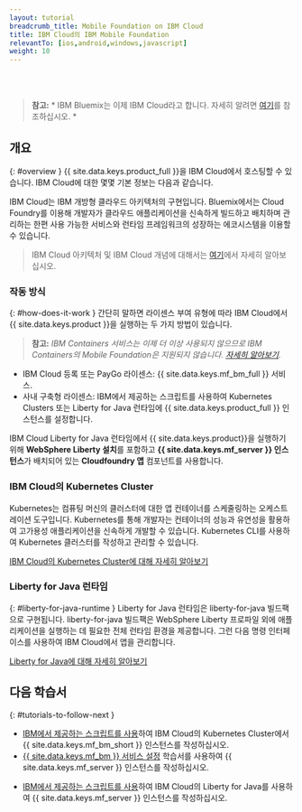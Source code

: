 ```yaml
---
layout: tutorial
breadcrumb_title: Mobile Foundation on IBM Cloud
title: IBM Cloud의 IBM Mobile Foundation
relevantTo: [ios,android,windows,javascript]
weight: 10
---
```

<!-- NLS_CHARSET=UTF-8 -->
<br/><br/>
> **참고:** * IBM Bluemix는 이제 IBM Cloud라고 합니다. 자세히 알려면 [여기](https://www.ibm.com/blogs/bluemix/2017/10/bluemix-is-now-ibm-cloud/)를 참조하십시오. *

## 개요
{: #overview }
{{ site.data.keys.product_full }}을 IBM Cloud에서 호스팅할 수 있습니다. IBM Cloud에 대한 몇몇 기본 정보는 다음과 같습니다.

IBM Cloud는 IBM 개방형 클라우드 아키텍처의 구현입니다. Bluemix에서는 Cloud Foundry를 이용해 개발자가 클라우드 애플리케이션을 신속하게 빌드하고 배치하며 관리하는 한편 사용 가능한 서비스와 런타임 프레임워크의 성장하는 에코시스템을 이용할 수 있습니다.

> IBM Cloud 아키텍처 및 IBM Cloud 개념에 대해서는 [여기](https://console.bluemix.net/docs/overview/ibm-cloud.html#overview)에서 자세히 알아보십시오.

### 작동 방식
{: #how-does-it-work }
간단히 말하면 라이센스 부여 유형에 따라 IBM Cloud에서 {{ site.data.keys.product }}을 실행하는 두 가지 방법이 있습니다.

> **참고:** *IBM Containers 서비스는 이제 더 이상 사용되지 않으므로 IBM Containers의 Mobile Foundation은 지원되지 않습니다. [자세히 알아보기](https://www.ibm.com/blogs/bluemix/2017/07/deprecation-single-scalable-group-container-service-bluemix-public/).*

* IBM Cloud 등록 또는 PayGo 라이센스: {{ site.data.keys.mf_bm_full }} 서비스.
* 사내 구축형 라이센스: IBM에서 제공하는 스크립트를 사용하여 Kubernetes Clusters 또는 Liberty for Java 런타임에 {{ site.data.keys.product_full }} 인스턴스를 설정합니다.

<!--To run {{ site.data.keys.product }} on Bluemix IBM Containers, several components must interact with one another: the first component is an **image** that contains a **Linux distribution with a WebSphere Liberty installation**, with a **{{ site.data.keys.mf_server }} instance** deployed to it. The image is then stored inside an **IBM Container**, and the IBM Container is managed by **Bluemix**.-->

IBM Cloud Liberty for Java 런타임에서 {{ site.data.keys.product}}을 실행하기 위해 **WebSphere Liberty 설치**를 포함하고 **{{ site.data.keys.mf_server }} 인스턴스**가 배치되어 있는 **Cloudfoundry 앱** 컴포넌트를 사용합니다.

### IBM Cloud의 Kubernetes Cluster
Kubernetes는 컴퓨팅 머신의 클러스터에 대한 앱 컨테이너를 스케줄링하는 오케스트레이션 도구입니다. Kubernetes를 통해 개발자는 컨테이너의 성능과 유연성을 활용하여 고가용성 애플리케이션을 신속하게 개발할 수 있습니다.
Kubernetes CLI를 사용하여 Kubernetes 클러스터를 작성하고 관리할 수 있습니다.

[IBM Cloud의 Kubernetes Cluster에 대해 자세히 알아보기](https://console.bluemix.net/docs/containers/cs_tutorials.html#cs_tutorials)

<!--### IBM Containers
{: #ibm-containers }
IBM Containers are objects that are used to run images in a hosted cloud environment. IBM Containers hold everything that an app needs to run.

IBM Container infrastructure includes a private registry for your images, so that you can upload, store, and retrieve them. You can make those images available for Bluemix to manage them. A command line interface is then used to manage your containers on Bluemix - More on this in the following tutorials.

[Learn more about IBM Containers](https://www.ng.bluemix.net/docs/containers/container_index.html).-->

### Liberty for Java 런타임
{: #liberty-for-java-runtime }
Liberty for Java 런타임은 liberty-for-java 빌드팩으로 구현됩니다. liberty-for-java 빌드팩은 WebSphere Liberty 프로파일 외에 애플리케이션을 실행하는 데 필요한 전체 런타임 환경을 제공합니다. 그런 다음 명령 인터페이스를 사용하여 IBM Cloud에서 앱을 관리합니다.

[Liberty for Java에 대해 자세히 알아보기](https://console.bluemix.net/docs/runtimes/liberty/index.html)


## 다음 학습서
{: #tutorials-to-follow-next }

* [IBM에서 제공하는 스크립트를 사용](mobilefirst-server-using-kubernetes/)하여 IBM Cloud의 Kubernetes Cluster에서 {{ site.data.keys.mf_bm_short }} 인스턴스를 작성하십시오.
* [{{ site.data.keys.mf_bm }} 서비스 설정](using-mobile-foundation/) 학습서를 사용하여 {{ site.data.keys.mf_server }} 인스턴스를 작성하십시오.
<!--* Create a {{ site.data.keys.mf_server }} instance on Bluemix [using IBM provided scripts](mobilefirst-server-using-scripts/) using IBM Containers.-->
* [IBM에서 제공하는 스크립트를 사용](mobilefirst-server-using-scripts-lbp/)하여 IBM Cloud의 Liberty for Java를 사용하여 {{ site.data.keys.mf_server }} 인스턴스를 작성하십시오.
